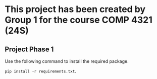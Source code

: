 # This project has been created by Group 1 for the course COMP 4321 (24S)

## Project Phase 1

Use the following command to install the required package.

`pip install -r requirements.txt`.

